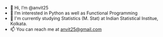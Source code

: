 - 👋 Hi, I’m @anvit25
- 👀 I’m interested in Python as well as Functional Programming
- 📖 I'm currently studying Statistics (M. Stat) at Indian Statistical Institue, Kolkata. 
- 📫 You can reach me at anvit25@gmail.com


<!---
anvit25/anvit25 is a ✨ special ✨ repository because its `README.md` (this file) appears on your GitHub profile.
You can click the Preview link to take a look at your changes.
--->
